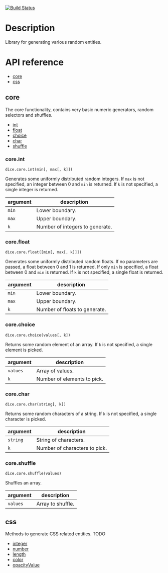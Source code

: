 [![Build Status](https://travis-ci.org/synesenom/dice.svg?branch=master)](https://travis-ci.org/synesenom/dice)

# Description
Library for generating various random entities.

# API reference
- [core](#core)
- [css](#css)


## core
The core functionality, contains very basic numeric generators, random selectors and shuffles.

- [int](#core.int)
- [float](#core.float)
- [choice](#core.choice)
- [char](#core.char)
- [shuffle](#core.shuffle)


### core.int
```
dice.core.int(min[, max[, k]])
```
Generates some uniformly distributed random integers. If `max` is not specified, an integer between 0 and `min` is returned. If `k` is not specified, a single integer is returned.

| argument | description |
| --- | --- |
| `min` | Lower boundary. |
| `max` | Upper boundary. |
| `k` | Number of integers to generate. |


### core.float
```
dice.core.float([min[, max[, k]]])
```
Generates some uniformly distributed random floats. If no parameters are passed, a float between 0 and 1 is returned. If  only `min` is specified, a float between 0 and `min` is returned. If `k` is not specified, a single float is returned.

| argument | description |
| --- | --- |
| `min` | Lower boundary. |
| `max` | Upper boundary. |
| `k` | Number of floats to generate. |


### core.choice
```
dice.core.choice(values[, k])
```
Returns some random element of an array. If `k` is not specified, a single element is picked.

| argument | description |
| --- | --- |
| `values` | Array of values. |
| `k` | Number of elements to pick. |


### core.char
```
dice.core.char(string[, k])
```
Returns some random characters of a string. If `k` is not specified, a single character is picked.

| argument | description |
| --- | --- |
| `string` | String of characters. |
| `k` | Number of characters to pick. |


### core.shuffle
```
dice.core.shuffle(values)
```
Shuffles an array.

| argument | description |
| --- | --- |
| `values` | Array to shuffle. |


## css
Methods to generate CSS related entities.
TODO

- [integer](#css.integer)
- [number](#css.float)
- [length](#css.length)
- [color](#css.color)
- [opacityValue](#css.opacityValue)
